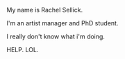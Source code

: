 My name is Rachel Sellick.

I'm an artist manager and PhD student.

I really don't know what i'm doing.

HELP. LOL.
